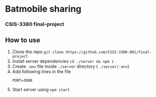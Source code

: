 # Batmobile sharing
### CSIS-3380 final-project

## How to use
1. Clone the repo
    `git clone https://github.com/CSIS-3380-001/final-project`
2. Install server dependencies
    `cd ./server && npm i`
3. Create `.env` file inside `./server` directory ( `./server/.env`)
4. Add following lines in the file
    ```
    PORT=3000
    ```
5. Start server using `npm start`